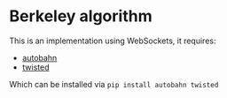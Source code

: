 # Berkeley algorithm

This is an implementation using WebSockets, it requires:

  - [autobahn](http://autobahn.ws/python/)
  - [twisted](https://twistedmatrix.com/trac/)

Which can be installed via `pip install autobahn twisted`
